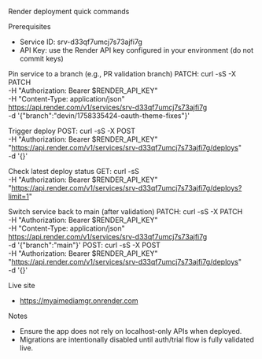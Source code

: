 Render deployment quick commands

Prerequisites
- Service ID: srv-d33qf7umcj7s73ajfi7g
- API Key: use the Render API key configured in your environment (do not commit keys)

Pin service to a branch (e.g., PR validation branch)
PATCH:
  curl -sS -X PATCH \
    -H "Authorization: Bearer $RENDER_API_KEY" \
    -H "Content-Type: application/json" \
    https://api.render.com/v1/services/srv-d33qf7umcj7s73ajfi7g \
    -d '{"branch":"devin/1758335424-oauth-theme-fixes"}'

Trigger deploy
POST:
  curl -sS -X POST \
    -H "Authorization: Bearer $RENDER_API_KEY" \
    "https://api.render.com/v1/services/srv-d33qf7umcj7s73ajfi7g/deploys" \
    -d '{}'

Check latest deploy status
GET:
  curl -sS \
    -H "Authorization: Bearer $RENDER_API_KEY" \
    "https://api.render.com/v1/services/srv-d33qf7umcj7s73ajfi7g/deploys?limit=1"

Switch service back to main (after validation)
PATCH:
  curl -sS -X PATCH \
    -H "Authorization: Bearer $RENDER_API_KEY" \
    -H "Content-Type: application/json" \
    https://api.render.com/v1/services/srv-d33qf7umcj7s73ajfi7g \
    -d '{"branch":"main"}'
POST:
  curl -sS -X POST \
    -H "Authorization: Bearer $RENDER_API_KEY" \
    "https://api.render.com/v1/services/srv-d33qf7umcj7s73ajfi7g/deploys" \
    -d '{}'

Live site
- https://myaimediamgr.onrender.com

Notes
- Ensure the app does not rely on localhost-only APIs when deployed.
- Migrations are intentionally disabled until auth/trial flow is fully validated live.
